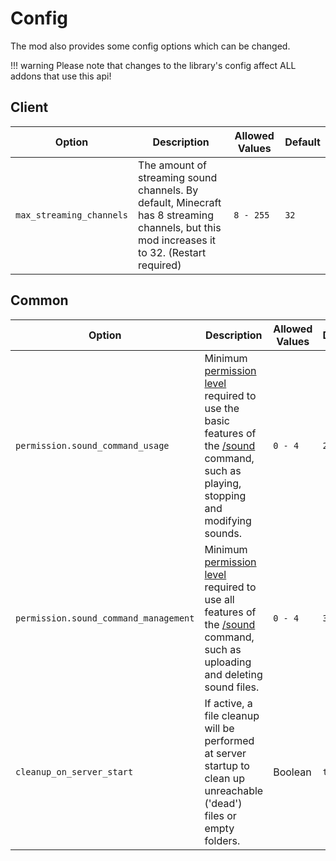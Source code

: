 # Config
The mod also provides some config options which can be changed.

!!! warning
    Please note that changes to the library's config affect ALL addons that use this api!

## Client

| Option | Description | Allowed Values | Default |
| - | - | - | - |
| `max_streaming_channels` | The amount of streaming sound channels. By default, Minecraft has 8 streaming channels, but this mod increases it to 32. (Restart required) | `8 - 255` | `32` |

## Common

| Option | Description | Allowed Values | Default |
| - | - | - | - |
| `permission.sound_command_usage` | Minimum [permission level](https://minecraft.wiki/w/Permission_level) required to use the basic features of the [/sound](../Mod/commands.md/#sound) command, such as playing, stopping and modifying sounds. | `0 - 4` | `2` |
| `permission.sound_command_management` | Minimum [permission level](https://minecraft.wiki/w/Permission_level) required to use all features of the [/sound](../Mod/commands.md/#sound) command, such as uploading and deleting sound files. | `0 - 4` | `3` |
| `cleanup_on_server_start` | If active, a file cleanup will be performed at server startup to clean up unreachable ('dead') files or empty folders. | Boolean | `true` |